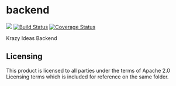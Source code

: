 # backend
[![](https://jitpack.io/v/krazyideas/backend.svg)](https://jitpack.io/#krazyideas/backend)
[![Build Status](https://travis-ci.org/krazyideas/backend.svg?branch=master)](https://travis-ci.org/krazyideas/backend)
[![Coverage Status](https://coveralls.io/repos/github/krazyideas/backend/badge.svg?branch=master)](https://coveralls.io/github/krazyideas/backend?branch=master)

Krazy Ideas Backend

## Licensing
This product is licensed to all parties under the terms of Apache 2.0 Licensing terms which
is included for reference on the same folder.
